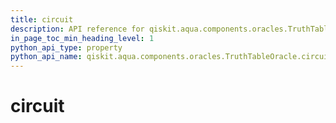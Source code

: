 ```yaml
---
title: circuit
description: API reference for qiskit.aqua.components.oracles.TruthTableOracle.circuit
in_page_toc_min_heading_level: 1
python_api_type: property
python_api_name: qiskit.aqua.components.oracles.TruthTableOracle.circuit
---
```


# circuit

